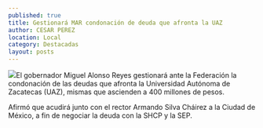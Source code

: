 ```yaml
---
published: true
title: Gestionará MAR condonación de deuda que afronta la UAZ
author: CESAR PEREZ
location: Local
category: Destacadas
layout: posts
---
```


![](http://i.imgur.com/6PmhgpJm.jpg)El gobernador Miguel Alonso Reyes gestionará ante la Federación la condonación de las deudas que afronta la Universidad Autónoma de Zacatecas (UAZ), mismas que ascienden a 400 millones de pesos. 

Afirmó que acudirá junto con el rector Armando Silva Cháirez a la Ciudad de México, a fin de negociar la deuda con la SHCP y la SEP.
